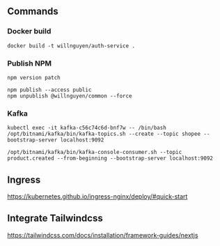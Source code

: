 
## Commands
### Docker build
``` 
docker build -t willnguyen/auth-service .
```
### Publish NPM 
```
npm version patch

npm publish --access public 
npm unpublish @willnguyen/common --force
```

### Kafka
```
kubectl exec -it kafka-c56c74c6d-bnf7w -- /bin/bash
/opt/bitnami/kafka/bin/kafka-topics.sh --create --topic shopee --bootstrap-server localhost:9092

/opt/bitnami/kafka/bin/kafka-console-consumer.sh --topic product.created --from-beginning --bootstrap-server localhost:9092

```
## Ingress
https://kubernetes.github.io/ingress-nginx/deploy/#quick-start

## Integrate Tailwindcss
https://tailwindcss.com/docs/installation/framework-guides/nextjs
